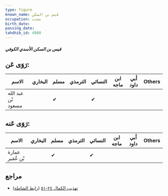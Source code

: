 ```yaml
---
type: figure
known_name: قيس بن السكن
occupation: محدث
birth_date:
passing_date:
tahdhib_id: 4908
---
```

##### قيس بن السكن الأسدي الكوفي

## رَوَى عَن:
| الاسم              | البخاري | مسلم | الترمذي | النسائي | ابن ماجه | أبي داود | Others |
| ------------------ | ------- | ---- | ------- | ------- | -------- | -------- | ------ |
| عبد الله بْن مسعود |         | ✔    |         | ✔       |          |          |        |
## رَوَى عَنه:
| الاسم            | البخاري | مسلم | الترمذي | النسائي | ابن ماجه | أبي داود | Others |
| ---------------- | ------- | ---- | ------- | ------- | -------- | -------- | ------ |
| عمارة بْن عُمَير |         | ✔    |         | ✔       |          |          |        |
## مراجع
- [تهذيب الكمال ٢٤-٥١](obsidian://open?vault=Tahdhib-al-Kamal&file=Figures/٤٩٠٨-قيس%20بن%20السكن%20الأسدي%20الكوفي) ([رابط الشاملة](https://shamela.ws/book/3722/12563))